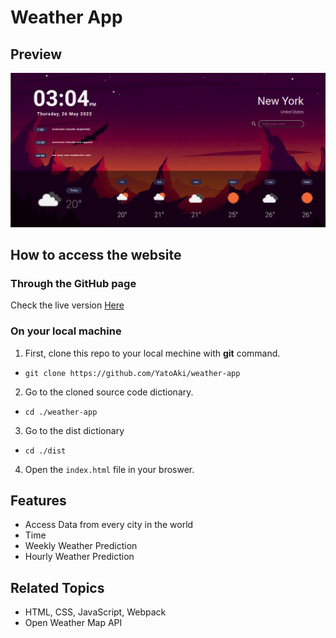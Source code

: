 # Weather App

## Preview
![Screenshot](https://github.com/YatoAki/weather-app/blob/main/screenshot.png)

## How to access the website

### Through the GitHub page

Check the live version [Here](https://yatoaki.github.io/weather-app/)
### On your local machine

1. First, clone this repo to your local mechine with __git__ command.
* `git clone https://github.com/YatoAki/weather-app`
2. Go to the cloned source code dictionary.
* `cd ./weather-app`
3. Go to the dist dictionary
* `cd ./dist`
4. Open the `index.html` file in your broswer.

## Features

* Access Data from every city in the world
* Time
* Weekly Weather Prediction
* Hourly Weather Prediction

## Related Topics

* HTML, CSS, JavaScript, Webpack
* Open Weather Map API
